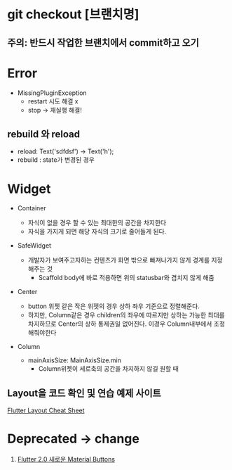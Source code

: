 # git checkout [브랜치명]

## 주의: 반드시 작업한 브랜치에서 commit하고 오기

# Error

- MissingPluginException
  - restart 시도 해결 x
  - stop -> 재실행 해결!

## rebuild 와 reload

- reload: Text('sdfdsf') -> Text('h');
- rebuild : state가 변경된 경우

# Widget

- Container

  - 자식이 없을 경우 할 수 있는 최대한의 공간을 차지한다
  - 자식을 가지게 되면 해당 자식의 크기로 줄어들게 된다.

- SafeWidget

  - 개발자가 보여주고자하는 컨텐츠가 화면 밖으로 빠져나가지 않게 경계를 지정해주는 것
    - Scaffold body에 바로 적용하면 위의 statusbar와 겹치지 않게 해줌

- Center

  - button 위젯 같은 작은 위젯의 경우 상하 좌우 기준으로 정렬해준다.
  - 하지만, Column같은 경우 children의 좌우에 따르지만 상하는 가능한 최대를 차지하므로 Center의 상하 통제권일 없어진다. 이경우 Column내부에서 조정해줘야한다

- Column
  - mainAxisSize: MainAxisSize.min
    - Column위젯이 세로축의 공간을 차지하지 않길 원할 때

## Layout을 코드 확인 및 연습 예제 사이트

[Flutter Layout Cheat Sheet](https://medium.com/flutter-community/flutter-layout-cheat-sheet-5363348d037e)

# Deprecated -> change

1. [Flutter 2.0 새로운 Material Buttons](https://seosh817.tistory.com/56)
